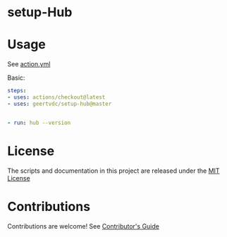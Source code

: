 # setup-Hub

# Usage

See [action.yml](action.yml)

Basic:
```yaml
steps:
- uses: actions/checkout@latest
- uses: geertvdc/setup-hub@master


- run: hub --version
```

# License

The scripts and documentation in this project are released under the [MIT License](LICENSE)

# Contributions

Contributions are welcome!  See [Contributor's Guide](docs/contributors.md)
